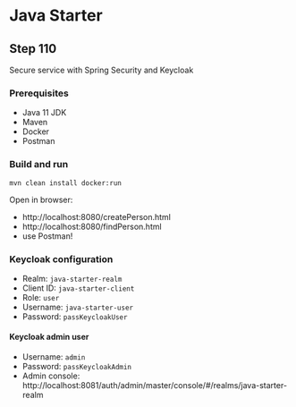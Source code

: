 # Java Starter #

## Step 110

Secure service with Spring Security and Keycloak

### Prerequisites
- Java 11 JDK
- Maven
- Docker
- Postman

### Build and run

```shell
mvn clean install docker:run
```

Open in browser: 
- http://localhost:8080/createPerson.html
- http://localhost:8080/findPerson.html
- use Postman!

### Keycloak configuration

- Realm: `java-starter-realm`
- Client ID: `java-starter-client`
- Role: `user`
- Username: `java-starter-user`
- Password: `passKeycloakUser`

#### Keycloak admin user

- Username: `admin`
- Password: `passKeycloakAdmin`
- Admin console: http://localhost:8081/auth/admin/master/console/#/realms/java-starter-realm
